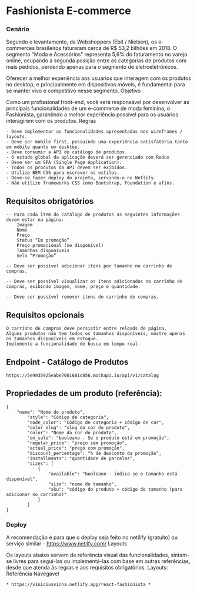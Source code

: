 # Fashionista E-commerce
### Cenário

Segundo o levantamento, da Webshoppers (Ebit / Nielsen), os e-commerces brasileiros faturaram cerca de R$ 53,2 bilhões em 2018. O segmento “Moda e Acessórios” representa 5,6% do faturamento no varejo online, ocupando a segunda posição entre as categorias de produtos com mais pedidos, perdendo apenas para o segmento de eletroeletrônicos.

Oferecer a melhor experiência aos usuários que interagem com os produtos no desktop, e principalmente em dispositivos móveis, é fundamental para se manter vivo e competitivo nesse segmento.
Objetivo

Como um profissional front-end, você será responsável por desenvolver as principais funcionalidades de um e-commerce de moda feminina, o Fashionista, garantindo a melhor experiência possível para os usuários interagirem com os produtos.
Regras

    - Deve implementar as funcionalidades apresentadas nos wireframes / layouts.
    - Deve ser mobile first, possuindo uma experiência satisfatória tanto em mobile quanto em desktop.
    - Deve consumir a API do catálogo de produtos.
    - O estado global da aplicação deverá ser gerenciado com Redux
    - Deve ser um SPA (Single Page Application).
    - Todos os produtos da API devem ser exibidos.
    - Utilize BEM CSS para escrever os estilos.
    - Deve-se fazer deploy do projeto, servindo-o no Netlify.
    - Não utilize frameworks CSS como Bootstrap, Foundation e afins.

## Requisitos obrigatórios

    -- Para cada item do catálogo de produtos as seguintes informações devem estar na página:
        Imagem
        Nome
        Preço
        Status “Em promoção”
        Preço promocional (se disponível)
        Tamanhos disponíveis
        Selo “Promoção”

    -- Deve ser possível adicionar itens por tamanho no carrinho de compras.

    -- Deve ser possível visualizar os itens adicionados no carrinho de compras, exibindo imagem, nome, preço e quantidade.

    -- Deve ser possível remover itens do carrinho de compras.

## Requisitos opcionais

    O carrinho de compras deve persistir entre reloads de página.
    Alguns produtos não tem todos os tamanhos disponíveis, mostre apenas os tamanhos disponíveis em estoque.
    Implemente a funcionalidade de busca em tempo real.

## Endpoint - Catálogo de Produtos

    https://5e9935925eabe7001681c856.mockapi.io/api/v1/catalog

## Propriedades de um produto (referência):

    {
        "name": "Nome do produto",
            "style": "Código de categoria",
            "code_color": "Código de categoria + código de cor",
            "color_slug": "slug da cor do produto",
            "color": "Nome da cor do produto",
            "on_sale": "booleano - Se o produto está em promoção",
            "regular_price": "preço sem promoção",
            "actual_price": "preço com promoção",
            "discount_percentage": "% de desconto da promoção",
            "installments": "quantidade de parcelas",
            "sizes": [
                {
                    "available": "booleano - indica se o tamanho está disponível",
                    "size": "nome do tamanho",
                    "sku": "código do produto + código do tamanho (para adicionar no carrinho)"
                }
            ]
    }

### Deploy

A recomendação é para que o deploy seja feito no netilify (gratuito) ou serviço similar - https://www.netlify.com/
Layouts

Os layouts abaixo servem de referência visual das funcionalidades, sintam-se livres para segui-las ou implementá-las com base em outras referências, desde que atenda às regras e aos requisitos obrigatórios.
Layouts: Referência Navegável

    * https://viniciusvinna.netlify.app/react-fashionista *
